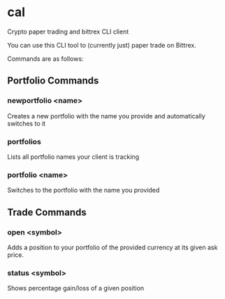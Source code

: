# cal
Crypto paper trading and bittrex CLI client

You can use this CLI tool to (currently just) paper trade on Bittrex.

Commands are as follows:

## Portfolio Commands
### newportfolio \<name\>

Creates a new portfolio with the name you provide and automatically switches to it

### portfolios

Lists all portfolio names your client is tracking

### portfolio \<name\>

Switches to the portfolio with the name you provided

## Trade Commands
### open \<symbol\>

Adds a position to your portfolio of the provided currency at its given ask price. 

### status \<symbol\>

Shows percentage gain/loss of a given position 
